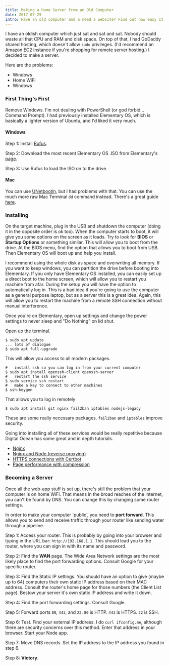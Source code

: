 ```yaml
---
title: Making a Home Server from an Old Computer
date: 2017-07-25
intro: Have an old computer and a need a website? Find out how easy it is to host your own.
---
```


I have an oldish computer which just sat and sat and sat. Nobody should waste all that CPU and RAM and disk space. On top of that, I had GoDaddy shared hosting, which doesn't allow `sudo` privileges. (I'd recommend an Amazon EC2 instance if you're shopping for remote server hosting.) I decided to make a server.

Here are the problems:
- Windows
- Home WiFi
- Windows

### First Thing's First

Remove Windows. I'm not dealing with PowerShell (or god forbid... Command Prompt). I had previously installed Elementary OS, which is basically a lighter version of Ubuntu, and I'd liked it very much.

#### Windows

Step 1: Install [Rufus](https://rufus.akeo.ie/).

Step 2: Download the most recent Elementary OS .ISO from Elementary's [page](https://elementary.io/).

Step 3: Use Rufus to load the ISO on to the drive.

#### Mac

You can use [UNetbootin](https://unetbootin.github.io/), but I had problems with that. You can use the much more raw Mac Terminal `dd` command instead. There's a great guide [here](http://osxdaily.com/2015/06/05/copy-iso-to-usb-drive-mac-os-x-command/).

### Installing

On the target machine, plug in the USB and shutdown the computer (doing it in the opposite order is ok too). When the computer starts to boot, it will give you some options on the screen as it loads. Try to look for **BIOS** or **Startup Options** or something similar. This will allow you to boot from the drive. At the BIOS menu, find the option that allows you to boot from USB. Then Elementary OS will boot up and help you install.

I recommend using the whole disk as space and overwriting all memory. If you want to keep windows, you can partition the drive before booting into Elementary. If you only have Elementary OS installed, you can easily set up a direct boot to the home screen, which will allow you to restart you machine from afar. During the setup you will have the option to automatically log in. This is a bad idea if you're going to use the computer as a general purpose laptop, but as a server this is a great idea. Again, this will allow you to restart the machine from a remote SSH connection without manual interference.

Once you're on Elementary, open up settings and change the power settings to never sleep and "Do Nothing" on lid shut.

Open up the terminal.

```shell
$ sudo apt update
... lots of dialogue
$ sudo apt full-upgrade
```

This will allow you access to all modern packages.

```shell
#   install ssh so you can log in from your current computer
$ sudo apt install openssh-client openssh-server
#   restart the ssh service
$ sudo service ssh restart
#   make a key to connect to other machines
$ ssh-keygen
```

That allows you to log in remotely

```shell
$ sudo apt install git nginx fail2ban iptables nodejs-legacy
```

These are some really necessary packages. `fail2ban` and `iptables` improve security.

Going into installing all of these services would be really repetitive because Digital Ocean has some great and in depth tutorials.

- [Nginx](https://www.digitalocean.com/community/tutorials/how-to-install-nginx-on-ubuntu-16-04)
- [Nginx and Node (reverse proxying)](https://www.digitalocean.com/community/tutorials/how-to-set-up-a-node-js-application-for-production-on-ubuntu-16-04)
- [HTTPS connections with Certbot](https://www.digitalocean.com/community/tutorials/how-to-use-certbot-standalone-mode-to-retrieve-let-s-encrypt-ssl-certificates)
- [Page performance with compression](https://www.digitalocean.com/community/tutorials/how-to-increase-pagespeed-score-by-changing-your-nginx-configuration-on-ubuntu-16-04)

### Becoming a Server

Once all the web-app stuff is set up, there's still the problem that your computer is on home WiFi. That means in the broad reaches of the internet, you can't be found by DNS. You can change this by changing some router settings.

In order to make your computer 'public', you need to **port forward**. This allows you to send and receive traffic through your router like sending water through a pipeline.

Step 1: Access your router. This is probably by going into your browser and typing in the URL bar: `http://192.168.1.1`. This should lead you to the router, where you can sign in with its name and password.

Step 2: Find the **WAN** page. The Wide Area Network settings are the most likely place to find the port forwarding options. Consult Google for your specific router.

Step 3: Find the Static IP settings. You should have an option to give (maybe up to 64) computers their own static IP address based on their MAC address. Consult the router's home page for those numbers (the Client List page). Bestow your server it's own static IP address and write it down.

Step 4: Find the port forwarding settings. Consult Google.

Step 5: Forward ports `80`, `443`, and `22`. `80` is HTTP. `443` is HTTPS. `22` is SSH.

Step 6: Test. Find your external IP address. I do `curl ifconfig.me`, although there are security concerns over this method. Enter that address in your browser. Start your Node app.

Step 7: Move DNS records. Set the IP address to the IP address you found in step 6.

Step 8: **Victory**.
